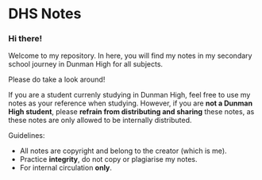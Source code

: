 # DHS Notes
### Hi there!
Welcome to my repository. In here, you will find my notes in my secondary school journey in Dunman High for all subjects.

Please do take a look around! 

If you are a student currenly studying in Dunman High, feel free to use my notes as your reference when studying. However, if you are **not a Dunman High student**, please **refrain from distributing and sharing** these notes, as these notes are only allowed to be internally distributed.

Guidelines:
- All notes are copyright and belong to the creator (which is me).
- Practice **integrity**, do not copy or plagiarise my notes.
- For internal circulation **only**.
